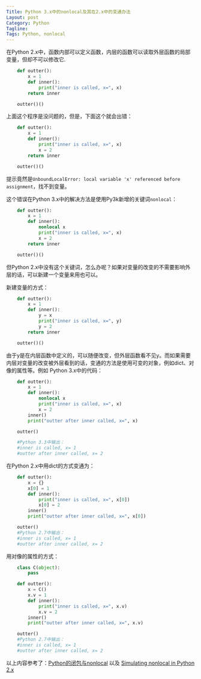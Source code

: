 ```yaml
---
Title: Python 3.x中的nonlocal及其在2.x中的变通办法
Layout: post
Category: Python
Tagline: 
Tags: Python, nonlocal
---
```


在Python 2.x中，函数内部可以定义函数，内层的函数可以读取外层函数的局部变量，但却不可以修改它.

```py
    def outter():
        x = 1
        def inner():
            print("inner is called, x=", x)
        return inner

    outter()()
```

上面这个程序是没问题的，但是，下面这个就会出错：

```py
    def outter():
        x = 1
        def inner():
            print("inner is called, x=", x)
            x = 2
        return inner

    outter()()
```

提示竟然是`UnboundLocalError: local variable 'x' referenced before assignment`，找不到变量。

这个错误在Python 3.x中的解决方法是使用Py3k新增的关键词`nonlocal`：

```py
    def outter():
        x = 1
        def inner():
            nonlocal x
            print("inner is called, x=", x)
            x = 2
        return inner

    outter()()
```

但Python 2.x中没有这个关键词，怎么办呢？如果对变量的改变的不需要影响外层的话，可以新建一个变量来用也可以。

新建变量的方式：

```py
    def outter():
        x = 1
        def inner():
            y = x
            print("inner is called, x=", y)
            y = 2
        return inner

    outter()()
```

由于y是在内层函数中定义的，可以随便改变，但外层函数看不见y。而如果需要内层对变量的改变被外层看到的话，变通的方法是使用可变的对象，例如dict、对像的属性等。例如 Python 3.x中的代码：

```py
    def outter():
        x = 1
        def inner():
            nonlocal x
            print("inner is called, x=", x)
            x = 2
        inner()
        print("outter after inner called, x=", x)

    outter()

    #Python 3.3中输出：
    #inner is called, x= 1
    #outter after inner called, x= 2
```

在Python 2.x中用dict的方式变通为：

```py
    def outter():
        x = {}
        x[0] = 1
        def inner():
            print("inner is called, x=", x[0])
            x[0] = 2
        inner()
        print("outter after inner called, x=", x[0])

    outter()
    #Python 2.7中输出：
    #inner is called, x= 1
    #outter after inner called, x= 2
```

用对像的属性的方式：

```py
    class C(object):
        pass

    def outter():
        x = C()
        x.v = 1
        def inner():
            print("inner is called, x=", x.v)
            x.v = 2
        inner()
        print("outter after inner called, x=", x.v)

    outter()
    #Python 2.7中输出：
    #inner is called, x= 1
    #outter after inner called, x= 2
```

以上内容参考了：[Python的闭包与nonlocal](http://www.keakon.net/2009/10/15/Python%E7%9A%84%E9%97%AD%E5%8C%85%E4%B8%8Enonlocal) 以及 [Simulating nonlocal in Python 2.x](http://davidchambersdesign.com/simulating-nonlocal-in-python-2.x/)


